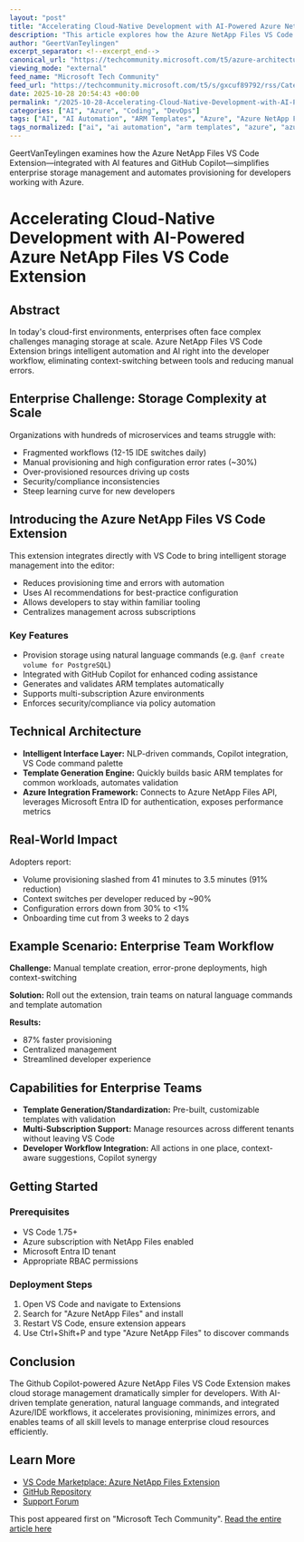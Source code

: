 ```yaml
---
layout: "post"
title: "Accelerating Cloud-Native Development with AI-Powered Azure NetApp Files VS Code Extension"
description: "This article explores how the Azure NetApp Files VS Code Extension streamlines enterprise storage provisioning through automation, AI features, and developer-centric integration with Visual Studio Code. It details technical architecture, real-world productivity gains, cost optimization, template automation, multi-subscription management, and integration with AI assistants such as GitHub Copilot for improved cloud development workflows."
author: "GeertVanTeylingen"
excerpt_separator: <!--excerpt_end-->
canonical_url: "https://techcommunity.microsoft.com/t5/azure-architecture-blog/accelerating-cloud-native-development-with-ai-powered-azure/ba-p/4464852"
viewing_mode: "external"
feed_name: "Microsoft Tech Community"
feed_url: "https://techcommunity.microsoft.com/t5/s/gxcuf89792/rss/Category?category.id=Azure"
date: 2025-10-28 20:54:43 +00:00
permalink: "/2025-10-28-Accelerating-Cloud-Native-Development-with-AI-Powered-Azure-NetApp-Files-VS-Code-Extension.html"
categories: ["AI", "Azure", "Coding", "DevOps"]
tags: ["AI", "AI Automation", "ARM Templates", "Azure", "Azure NetApp Files", "Cloud Storage", "Coding", "Community", "Developer Productivity", "DevOps", "Enterprise Cloud", "IaC", "Microsoft Entra ID", "Multi Subscription Management", "Operational Excellence", "Storage Provisioning", "Template Generation", "VS Code", "VS Code Extension"]
tags_normalized: ["ai", "ai automation", "arm templates", "azure", "azure netapp files", "cloud storage", "coding", "community", "developer productivity", "devops", "enterprise cloud", "iac", "microsoft entra id", "multi subscription management", "operational excellence", "storage provisioning", "template generation", "vs code", "vs code extension"]
---
```


GeertVanTeylingen examines how the Azure NetApp Files VS Code Extension—integrated with AI features and GitHub Copilot—simplifies enterprise storage management and automates provisioning for developers working with Azure.<!--excerpt_end-->

# Accelerating Cloud-Native Development with AI-Powered Azure NetApp Files VS Code Extension

## Abstract

In today's cloud-first environments, enterprises often face complex challenges managing storage at scale. Azure NetApp Files VS Code Extension brings intelligent automation and AI right into the developer workflow, eliminating context-switching between tools and reducing manual errors.

## Enterprise Challenge: Storage Complexity at Scale

Organizations with hundreds of microservices and teams struggle with:

- Fragmented workflows (12-15 IDE switches daily)
- Manual provisioning and high configuration error rates (~30%)
- Over-provisioned resources driving up costs
- Security/compliance inconsistencies
- Steep learning curve for new developers

## Introducing the Azure NetApp Files VS Code Extension

This extension integrates directly with VS Code to bring intelligent storage management into the editor:

- Reduces provisioning time and errors with automation
- Uses AI recommendations for best-practice configuration
- Allows developers to stay within familiar tooling
- Centralizes management across subscriptions

### Key Features

- Provision storage using natural language commands (e.g. `@anf create volume for PostgreSQL`)
- Integrated with GitHub Copilot for enhanced coding assistance
- Generates and validates ARM templates automatically
- Supports multi-subscription Azure environments
- Enforces security/compliance via policy automation

## Technical Architecture

- **Intelligent Interface Layer:** NLP-driven commands, Copilot integration, VS Code command palette
- **Template Generation Engine:** Quickly builds basic ARM templates for common workloads, automates validation
- **Azure Integration Framework:** Connects to Azure NetApp Files API, leverages Microsoft Entra ID for authentication, exposes performance metrics

## Real-World Impact

Adopters report:

- Volume provisioning slashed from 41 minutes to 3.5 minutes (91% reduction)
- Context switches per developer reduced by ~90%
- Configuration errors down from 30% to <1%
- Onboarding time cut from 3 weeks to 2 days

## Example Scenario: Enterprise Team Workflow

**Challenge:** Manual template creation, error-prone deployments, high context-switching

**Solution:** Roll out the extension, train teams on natural language commands and template automation

**Results:**

- 87% faster provisioning
- Centralized management
- Streamlined developer experience

## Capabilities for Enterprise Teams

- **Template Generation/Standardization:** Pre-built, customizable templates with validation
- **Multi-Subscription Support:** Manage resources across different tenants without leaving VS Code
- **Developer Workflow Integration:** All actions in one place, context-aware suggestions, Copilot synergy

## Getting Started

### Prerequisites

- VS Code 1.75+
- Azure subscription with NetApp Files enabled
- Microsoft Entra ID tenant
- Appropriate RBAC permissions

### Deployment Steps

1. Open VS Code and navigate to Extensions
2. Search for "Azure NetApp Files" and install
3. Restart VS Code, ensure extension appears
4. Use Ctrl+Shift+P and type "Azure NetApp Files" to discover commands

## Conclusion

The Github Copilot-powered Azure NetApp Files VS Code Extension makes cloud storage management dramatically simpler for developers. With AI-driven template generation, natural language commands, and integrated Azure/IDE workflows, it accelerates provisioning, minimizes errors, and enables teams of all skill levels to manage enterprise cloud resources efficiently.

## Learn More

- [VS Code Marketplace: Azure NetApp Files Extension](https://marketplace.visualstudio.com/items?itemName=NetApp.anf-vscode-extension)
- [GitHub Repository](https://github.com/NetApp/anf-vscode-extension/blob/main/ANF-Extension-Quick-Start-Guide.pdf)
- [Support Forum](https://github.com/NetApp/anf-vscode-extension/issues)

This post appeared first on "Microsoft Tech Community". [Read the entire article here](https://techcommunity.microsoft.com/t5/azure-architecture-blog/accelerating-cloud-native-development-with-ai-powered-azure/ba-p/4464852)
